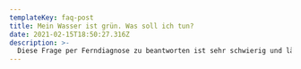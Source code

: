 ```yaml
---
templateKey: faq-post
title: Mein Wasser ist grün. Was soll ich tun?
date: 2021-02-15T18:50:27.316Z
description: >-
  Diese Frage per Ferndiagnose zu beantworten ist sehr schwierig und lässt sich nicht pauschal beantworten. Sie können uns gern jederzeit mit einer Wasserprobe in unserem Geschäft in Altwarmbüchen, Hannover, für ein ausführliches Fachgespräch oder eine professionelle Wasseranalyse besuchen.
---
```


